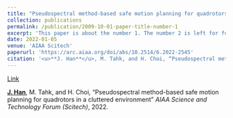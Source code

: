 ```yaml
---
title: "Pseudospectral method-based safe motion planning for quadrotors in a cluttered environment"
collection: publications
permalink: /publication/2009-10-01-paper-title-number-1
excerpt: 'This paper is about the number 1. The number 2 is left for future work.'
date: 2022-01-05
venue: 'AIAA Scitech'
paperurl: 'https://arc.aiaa.org/doi/abs/10.2514/6.2022-2545'
citation: '<u>**J. Han**</u>, M. Tahk, and H. Choi, “Pseudospectral method-based safe motion planning for quadrotors in a cluttered environment” <i>AIAA Science and Technology Forum (Scitech)<\i>, 2022.'
---
```


[Link](https://arc.aiaa.org/doi/abs/10.2514/6.2022-2545)

<u>**J. Han**</u>, M. Tahk, and H. Choi, “Pseudospectral method-based safe motion planning for quadrotors in a cluttered environment” <i>AIAA Science and Technology Forum (Scitech)</i>, 2022.
